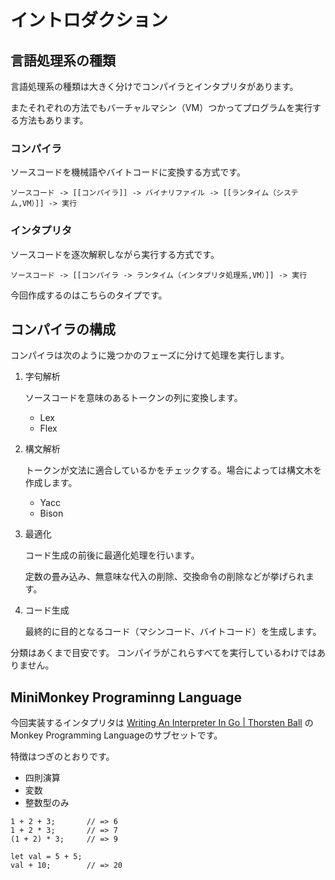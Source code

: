 # イントロダクション

## 言語処理系の種類

言語処理系の種類は大きく分けでコンパイラとインタプリタがあります。

またそれぞれの方法でもバーチャルマシン（VM）つかってプログラムを実行する方法もあります。

### コンパイラ

ソースコードを機械語やバイトコードに変換する方式です。

```
ソースコード -> [[コンパイラ]] -> バイナリファイル -> [[ランタイム（システム,VM）]] -> 実行
```

### インタプリタ

ソースコードを逐次解釈しながら実行する方式です。

```
ソースコード -> [[コンパイラ -> ランタイム（インタプリタ処理系,VM）]] -> 実行
```

今回作成するのはこちらのタイプです。


## コンパイラの構成

コンパイラは次のように幾つかのフェーズに分けて処理を実行します。

1. 字句解析

    ソースコードを意味のあるトークンの列に変換します。

    * Lex
    * Flex

2. 構文解析

    トークンが文法に適合しているかをチェックする。場合によっては構文木を作成します。

    * Yacc
    * Bison

3. 最適化

    コード生成の前後に最適化処理を行います。

    定数の畳み込み、無意味な代入の削除、交換命令の削除などが挙げられます。


4. コード生成

    最終的に目的となるコード（マシンコード、バイトコード）を生成します。


分類はあくまで目安です。
コンパイラがこれらすべてを実行しているわけではありません。


## MiniMonkey Programinng Language

今回実装するインタプリタは [Writing An Interpreter In Go | Thorsten Ball](https://interpreterbook.com/) のMonkey Programming Languageのサブセットです。

特徴はつぎのとおりです。

* 四則演算
* 変数
* 整数型のみ

```
1 + 2 + 3;       // => 6
1 + 2 * 3;       // => 7
(1 + 2) * 3;     // => 9

let val = 5 + 5;
val + 10;        // => 20
```

